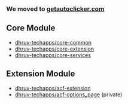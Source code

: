 ### We moved to [getautoclicker.com](https://getautoclicker.com)

## Core Module
- [dhruv-techapps/core-common](https://github.com/Dhruv-Techapps/core-common)
- [dhruv-techapps/core-extension](https://github.com/Dhruv-Techapps/core-extension)
- [dhruv-techapps/core-services](https://github.com/Dhruv-Techapps/core-services)
## Extension Module
- [dhruv-techapps/acf-extension](https://github.com/Dhruv-Techapps/acf-extnsion)
- [dhruv-techapps/acf-options_page](https://github.com/Dhruv-Techapps/acf-options_page) (private)
